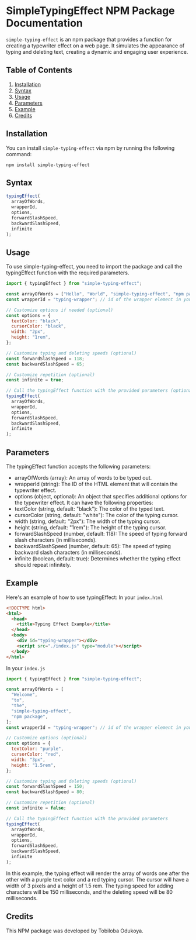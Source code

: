 # SimpleTypingEffect NPM Package Documentation

`simple-typing-effect` is an npm package that provides a function for creating a typewriter effect on a web page. It simulates the appearance of typing and deleting text, creating a dynamic and engaging user experience.

## Table of Contents

1. [Installation](#installation)
2. [Syntax](#syntax)
3. [Usage](#usage)
4. [Parameters](#parameters)
5. [Example](#example)
6. [Credits](#credits)

## Installation

You can install `simple-typing-effect` via npm by running the following command:

```shell
npm install simple-typing-effect
```

## Syntax

```javascript
typingEffect(
  arrayOfWords,
  wrapperId,
  options,
  forwardSlashSpeed,
  backwardSlashSpeed,
  infinite
);
```

## Usage

To use simple-typing-effect, you need to import the package and call the typingEffect function with the required parameters.

```javascript
import { typingEffect } from "simple-typing-effect";

const arrayOfWords = ["Hello", "World", "simple-typing-effect", "npm package"];
const wrapperId = "typing-wrapper"; // id of the wrapper element in your HTML

// Customize options if needed (optional)
const options = {
  textColor: "black",
  cursorColor: "black",
  width: "2px",
  height: "1rem",
};

// Customize typing and deleting speeds (optional)
const forwardSlashSpeed = 118;
const backwardSlashSpeed = 65;

// Customize repetition (optional)
const infinite = true;

// Call the typingEffect function with the provided parameters (optional)
typingEffect(
  arrayOfWords,
  wrapperId,
  options,
  forwardSlashSpeed,
  backwardSlashSpeed,
  infinite
);
```

## Parameters

The typingEffect function accepts the following parameters:

- arrayOfWords (array): An array of words to be typed out.
- wrapperId (string): The ID of the HTML element that will contain the typewriter effect.
- options (object, optional): An object that specifies additional options for the typewriter effect. It can have the following properties:
- textColor (string, default: "black"): The color of the typed text.
- cursorColor (string, default: "white"): The color of the typing cursor.
- width (string, default: "2px"): The width of the typing cursor.
- height (string, default: "1rem"): The height of the typing cursor.
- forwardSlashSpeed (number, default: 118): The speed of typing forward slash characters (in milliseconds).
- backwardSlashSpeed (number, default: 65): The speed of typing backward slash characters (in milliseconds).
- infinite (boolean, default: true): Determines whether the typing effect should repeat infinitely.

## Example

Here's an example of how to use typingEffect:
In your `index.html`

```html
<!DOCTYPE html>
<html>
  <head>
    <title>Typing Effect Example</title>
  </head>
  <body>
    <div id="typing-wrapper"></div>
    <script src="./index.js" type="module"></script>
  </body>
</html>
```

In your `index.js`

```javascript
import { typingEffect } from "simple-typing-effect";

const arrayOfWords = [
  "Welcome",
  "to",
  "the",
  "simple-typing-effect",
  "npm package",
];
const wrapperId = "typing-wrapper"; // id of the wrapper element in your HTML

// Customize options (optional)
const options = {
  textColor: "purple",
  cursorColor: "red",
  width: "3px",
  height: "1.5rem",
};

// Customize typing and deleting speeds (optional)
const forwardSlashSpeed = 150;
const backwardSlashSpeed = 80;

// Customize repetition (optional)
const infinite = false;

// Call the typingEffect function with the provided parameters
typingEffect(
  arrayOfWords,
  wrapperId,
  options,
  forwardSlashSpeed,
  backwardSlashSpeed,
  infinite
);
```

In this example, the typing effect will render the array of words one after the other with a purple text color and a red typing cursor. The cursor will have a width of 3 pixels and a height of 1.5 rem. The typing speed for adding characters will be 150 milliseconds, and the deleting speed will be 80 milliseconds.

## Credits

This NPM package was developed by Tobiloba Odukoya.
